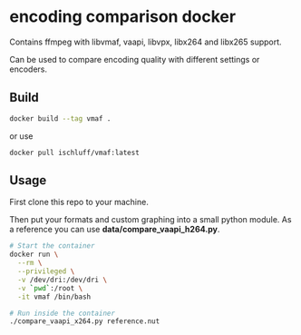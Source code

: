 # encoding comparison docker
Contains ffmpeg with libvmaf, vaapi, libvpx, libx264 and libx265 support.

Can be used to compare encoding quality with different settings or encoders.

## Build
```bash
docker build --tag vmaf .
```

or use
```
docker pull ischluff/vmaf:latest
```

## Usage
First clone this repo to your machine.

Then put your formats and custom graphing into a small python module.
As a reference you can use **data/compare_vaapi_h264.py**.

```bash
# Start the container
docker run \
  --rm \
  --privileged \
  -v /dev/dri:/dev/dri \
  -v `pwd`:/root \
  -it vmaf /bin/bash

# Run inside the container
./compare_vaapi_x264.py reference.nut
```
